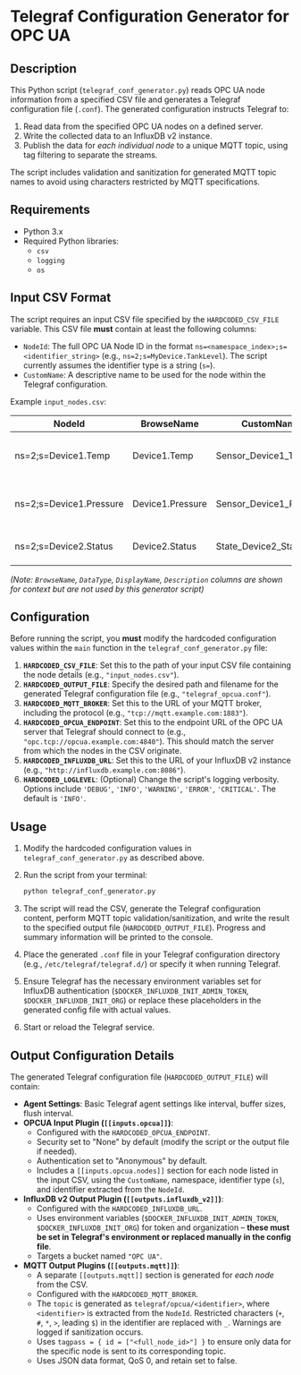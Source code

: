 # Telegraf Configuration Generator for OPC UA

## Description

This Python script (`telegraf_conf_generator.py`) reads OPC UA node information from a specified CSV file and generates a Telegraf configuration file (`.conf`). The generated configuration instructs Telegraf to:

1.  Read data from the specified OPC UA nodes on a defined server.
2.  Write the collected data to an InfluxDB v2 instance.
3.  Publish the data for *each individual node* to a unique MQTT topic, using tag filtering to separate the streams.

The script includes validation and sanitization for generated MQTT topic names to avoid using characters restricted by MQTT specifications.

## Requirements

* Python 3.x
* Required Python libraries:
    * `csv`
    * `logging`
    * `os`

## Input CSV Format

The script requires an input CSV file specified by the `HARDCODED_CSV_FILE` variable. This CSV file **must** contain at least the following columns:

* `NodeId`: The full OPC UA Node ID in the format `ns=<namespace_index>;s=<identifier_string>` (e.g., `ns=2;s=MyDevice.TankLevel`). The script currently assumes the identifier type is a string (`s=`).
* `CustomName`: A descriptive name to be used for the node within the Telegraf configuration.

Example `input_nodes.csv`:

| NodeId              | BrowseName       | CustomName              | DataType | DisplayName          | Description                      |
|---------------------|------------------|-------------------------|----------|----------------------|----------------------------------|
| ns=2;s=Device1.Temp | Device1.Temp     | Sensor_Device1_Temp     | Float    | Temperature Sensor 1 | Reads temperature from Device 1  |
| ns=2;s=Device1.Pressure | Device1.Pressure | Sensor_Device1_Pressure | Double   | Pressure Sensor 1    | Reads pressure from Device 1     |
| ns=2;s=Device2.Status | Device2.Status   | State_Device2_Status    | String   | Status Device 2      | Operating status of Device 2     |

*(Note: `BrowseName`, `DataType`, `DisplayName`, `Description` columns are shown for context but are not used by this generator script)*
## Configuration

Before running the script, you **must** modify the hardcoded configuration values within the `main` function in the `telegraf_conf_generator.py` file:

1.  **`HARDCODED_CSV_FILE`**: Set this to the path of your input CSV file containing the node details (e.g., `"input_nodes.csv"`).
2.  **`HARDCODED_OUTPUT_FILE`**: Specify the desired path and filename for the generated Telegraf configuration file (e.g., `"telegraf_opcua.conf"`).
3.  **`HARDCODED_MQTT_BROKER`**: Set this to the URL of your MQTT broker, including the protocol (e.g., `"tcp://mqtt.example.com:1883"`).
4.  **`HARDCODED_OPCUA_ENDPOINT`**: Set this to the endpoint URL of the OPC UA server that Telegraf should connect to (e.g., `"opc.tcp://opcua.example.com:4840"`). This should match the server from which the nodes in the CSV originate.
5.  **`HARDCODED_INFLUXDB_URL`**: Set this to the URL of your InfluxDB v2 instance (e.g., `"http://influxdb.example.com:8086"`).
6.  **`HARDCODED_LOGLEVEL`**: (Optional) Change the script's logging verbosity. Options include `'DEBUG'`, `'INFO'`, `'WARNING'`, `'ERROR'`, `'CRITICAL'`. The default is `'INFO'`.

## Usage

1.  Modify the hardcoded configuration values in `telegraf_conf_generator.py` as described above.
2.  Run the script from your terminal:

    ```bash
    python telegraf_conf_generator.py
    ```
3.  The script will read the CSV, generate the Telegraf configuration content, perform MQTT topic validation/sanitization, and write the result to the specified output file (`HARDCODED_OUTPUT_FILE`). Progress and summary information will be printed to the console.
4.  Place the generated `.conf` file in your Telegraf configuration directory (e.g., `/etc/telegraf/telegraf.d/`) or specify it when running Telegraf.
5.  Ensure Telegraf has the necessary environment variables set for InfluxDB authentication (`$DOCKER_INFLUXDB_INIT_ADMIN_TOKEN`, `$DOCKER_INFLUXDB_INIT_ORG`) or replace these placeholders in the generated config file with actual values.
6.  Start or reload the Telegraf service.

## Output Configuration Details

The generated Telegraf configuration file (`HARDCODED_OUTPUT_FILE`) will contain:

* **Agent Settings**: Basic Telegraf agent settings like interval, buffer sizes, flush interval.
* **OPCUA Input Plugin (`[[inputs.opcua]]`)**:
    * Configured with the `HARDCODED_OPCUA_ENDPOINT`.
    * Security set to "None" by default (modify the script or the output file if needed).
    * Authentication set to "Anonymous" by default.
    * Includes a `[[inputs.opcua.nodes]]` section for each node listed in the input CSV, using the `CustomName`, namespace, identifier type (`s`), and identifier extracted from the `NodeId`.
* **InfluxDB v2 Output Plugin (`[[outputs.influxdb_v2]]`)**:
    * Configured with the `HARDCODED_INFLUXDB_URL`.
    * Uses environment variables (`$DOCKER_INFLUXDB_INIT_ADMIN_TOKEN`, `$DOCKER_INFLUXDB_INIT_ORG`) for token and organization – **these must be set in Telegraf's environment or replaced manually in the config file**.
    * Targets a bucket named `"OPC UA"`.
* **MQTT Output Plugins (`[[outputs.mqtt]]`)**:
    * A separate `[[outputs.mqtt]]` section is generated for *each node* from the CSV.
    * Configured with the `HARDCODED_MQTT_BROKER`.
    * The `topic` is generated as `telegraf/opcua/<identifier>`, where `<identifier>` is extracted from the `NodeId`. Restricted characters (`+`, `#`, `*`, `>`, leading `$`) in the identifier are replaced with `_`. Warnings are logged if sanitization occurs.
    * Uses `tagpass = { id = ["<full_node_id>"] }` to ensure only data for the specific node is sent to its corresponding topic.
    * Uses JSON data format, QoS 0, and retain set to false.
